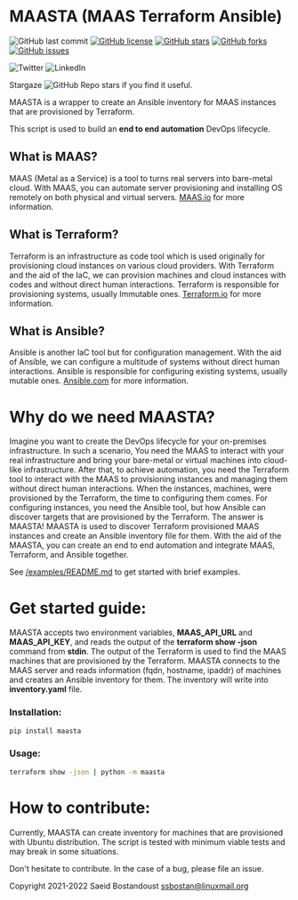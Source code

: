 # MAASTA (MAAS Terraform Ansible)

![GitHub last commit](https://img.shields.io/github/last-commit/ssbostan/maasta)
[![GitHub license](https://img.shields.io/github/license/ssbostan/maasta)](https://github.com/ssbostan/maasta/blob/master/LICENSE)
[![GitHub stars](https://img.shields.io/github/stars/ssbostan/maasta)](https://github.com/ssbostan/maasta/stargazers)
[![GitHub forks](https://img.shields.io/github/forks/ssbostan/maasta)](https://github.com/ssbostan/maasta/network)
[![GitHub issues](https://img.shields.io/github/issues/ssbostan/maasta)](https://github.com/ssbostan/maasta/issues)

![Twitter](https://img.shields.io/twitter/follow/b9t_ir?style=social)
![LinkedIn](https://shields.io/badge/style-ssbostan-black?logo=linkedin&label=LinkedIn&link=https://www.linkedin.com/in/ssbostan)

Stargaze ![GitHub Repo stars](https://img.shields.io/github/stars/ssbostan/maasta?style=social) if you find it useful.

MAASTA is a wrapper to create an Ansible inventory for MAAS instances that are provisioned by Terraform.

This script is used to build an **end to end automation** DevOps lifecycle.

## What is MAAS?

MAAS (Metal as a Service) is a tool to turns real servers into bare-metal cloud. With MAAS, you can automate server provisioning and installing OS remotely on both physical and virtual servers. [MAAS.io](https://maas.io/) for more information.

## What is Terraform?

Terraform is an infrastructure as code tool which is used originally for provisioning cloud instances on various cloud providers. With Terraform and the aid of the IaC, we can provision machines and cloud instances with codes and without direct human interactions. Terraform is responsible for provisioning systems, usually Immutable ones. [Terraform.io](https://www.terraform.io/) for more information.

## What is Ansible?

Ansible is another IaC tool but for configuration management. With the aid of Ansible, we can configure a multitude of systems without direct human interactions. Ansible is responsible for configuring existing systems, usually mutable ones. [Ansible.com](https:/ansible.com/) for more information.

# Why do we need MAASTA?

Imagine you want to create the DevOps lifecycle for your on-premises infrastructure. In such a scenario, You need the MAAS to interact with your real infrastructure and bring your bare-metal or virtual machines into cloud-like infrastructure. After that, to achieve automation, you need the Terraform tool to interact with the MAAS to provisioning instances and managing them without direct human interactions. When the instances, machines, were provisioned by the Terraform, the time to configuring them comes. For configuring instances, you need the Ansible tool, but how Ansible can discover targets that are provisioned by the Terraform. The answer is MAASTA! MAASTA is used to discover Terraform provisioned MAAS instances and create an Ansible inventory file for them. With the aid of the MAASTA, you can create an end to end automation and integrate MAAS, Terraform, and Ansible together.

See [/examples/README.md](https://github.com/ssbostan/maasta/tree/master/examples) to get started with brief examples.

# Get started guide:

MAASTA accepts two environment variables, **MAAS_API_URL** and **MAAS_API_KEY**, and reads the output of the **terraform show -json** command from **stdin**. The output of the Terraform is used to find the MAAS machines that are provisioned by the Terraform. MAASTA connects to the MAAS server and reads information (fqdn, hostname, ipaddr) of machines and creates an Ansible inventory for them. The inventory will write into **inventory.yaml** file.

### Installation:

```bash
pip install maasta
```

### Usage:

```bash
terraform show -json | python -m maasta
```

# How to contribute:

Currently, MAASTA can create inventory for machines that are provisioned with Ubuntu distribution. The script is tested with minimum viable tests and may break in some situations.

Don't hesitate to contribute. In the case of a bug, please file an issue.

Copyright 2021-2022 Saeid Bostandoust <ssbostan@linuxmail.org>
